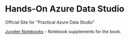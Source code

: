 # Hands-On Azure Data Studio
Official Site for "Practical Azure Data Studio"

[Juypter Notebooks](content/readme.md) - Notebook supplements for the book.
